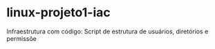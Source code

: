 # linux-projeto1-iac
Infraestrutura com código: Script de estrutura de usuários, diretórios e permissõe
